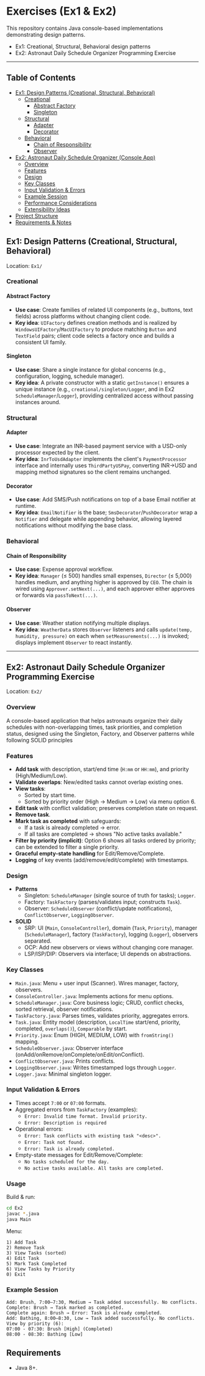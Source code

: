 # Exercises (Ex1 & Ex2)

This repository contains Java console-based implementations demonstrating design patterns.

 - Ex1: Creational, Structural, Behavioral design patterns
 - Ex2: Astronaut Daily Schedule Organizer Programming Exercise 

---
## Table of Contents

- [Ex1: Design Patterns (Creational, Structural, Behavioral)](#ex1-design-patterns-creational-structural-behavioral)
  - [Creational](#creational)
    - [Abstract Factory](#abstract-factory)
    - [Singleton](#singleton)
  - [Structural](#structural)
    - [Adapter](#adapter)
    - [Decorator](#decorator)
  - [Behavioral](#behavioral)
    - [Chain of Responsibility](#chain-of-responsibility)
    - [Observer](#observer)
- [Ex2: Astronaut Daily Schedule Organizer (Console App)](#ex2-astronaut-daily-schedule-organizer-programming-exercise)
  - [Overview](#overview)
  - [Features](#features)
  - [Design](#design)
  - [Key Classes](#key-classes)
  - [Input Validation & Errors](#input-validation--errors)
  - [Example Session](#example-session)
  - [Performance Considerations](#performance-considerations)
  - [Extensibility Ideas](#extensibility-ideas)
- [Project Structure](#project-structure)
- [Requirements & Notes](#requirements--notes)

## Ex1: Design Patterns (Creational, Structural, Behavioral)

Location: `Ex1/`

### Creational
#### Abstract Factory
- **Use case**: Create families of related UI components (e.g., buttons, text fields) across platforms without changing client code.
- **Key idea**: `UIFactory` defines creation methods and is realized by `WindowsUIFactory`/`MacUIFactory` to produce matching `Button` and `TextField` pairs; client code selects a factory once and builds a consistent UI family.

#### Singleton
- **Use case**: Share a single instance for global concerns (e.g., configuration, logging, schedule manager).
- **Key idea**: A private constructor with a static `getInstance()` ensures a unique instance (e.g., `creational/singleton/Logger`, and in Ex2 `ScheduleManager`/`Logger`), providing centralized access without passing instances around.

### Structural
#### Adapter
- **Use case**: Integrate an INR-based payment service with a USD-only processor expected by the client.
- **Key idea**: `InrToUsdAdapter` implements the client's `PaymentProcessor` interface and internally uses `ThirdPartyUSPay`, converting INR→USD and mapping method signatures so the client remains unchanged.

#### Decorator
- **Use case**: Add SMS/Push notifications on top of a base Email notifier at runtime.
- **Key idea**: `EmailNotifier` is the base; `SmsDecorator`/`PushDecorator` wrap a `Notifier` and delegate while appending behavior, allowing layered notifications without modifying the base class.

### Behavioral
#### Chain of Responsibility
- **Use case**: Expense approval workflow.
- **Key idea**: `Manager` (≤ 500) handles small expenses, `Director` (≤ 5,000) handles medium, and anything higher is approved by `CEO`. The chain is wired using `Approver.setNext(...)`, and each approver either approves or forwards via `passToNext(...)`.

#### Observer
- **Use case**: Weather station notifying multiple displays.
- **Key idea**: `WeatherData` stores `Observer` listeners and calls `update(temp, humidity, pressure)` on each when `setMeasurements(...)` is invoked; displays implement `Observer` to react instantly.

---

## Ex2: Astronaut Daily Schedule Organizer Programming Exercise

Location: `Ex2/`

### Overview
A console-based application that helps astronauts organize their daily schedules with non-overlapping times, task priorities, and completion status, designed using the Singleton, Factory, and Observer patterns while following SOLID principles

### Features
- **Add task** with description, start/end time (`H:mm` or `HH:mm`), and priority (High/Medium/Low).
- **Validate overlaps**: New/edited tasks cannot overlap existing ones.
- **View tasks**:
  - Sorted by start time.
  - Sorted by priority order (High → Medium → Low) via menu option 6.
- **Edit task** with conflict validation; preserves completion state on request.
- **Remove task**.
- **Mark task as completed** with safeguards:
  - If a task is already completed → error.
  - If all tasks are completed → shows "No active tasks available."
- **Filter by priority (implicit)**: Option 6 shows all tasks ordered by priority; can be extended to filter a single priority.
- **Graceful empty-state handling** for Edit/Remove/Complete.
- **Logging** of key events (add/remove/edit/complete) with timestamps.

### Design
- **Patterns**
  - Singleton: `ScheduleManager` (single source of truth for tasks); `Logger`.
  - Factory: `TaskFactory` (parses/validates input; constructs `Task`).
  - Observer: `ScheduleObserver` (conflict/update notifications), `ConflictObserver`, `LoggingObserver`.
- **SOLID**
  - SRP: UI (`Main`, `ConsoleController`), domain (`Task`, `Priority`), manager (`ScheduleManager`), factory (`TaskFactory`), logging (`Logger`), observers separated.
  - OCP: Add new observers or views without changing core manager.
  - LSP/ISP/DIP: Observers via interface; UI depends on abstractions.

### Key Classes
- `Main.java`: Menu + user input (Scanner). Wires manager, factory, observers.
- `ConsoleController.java`: Implements actions for menu options.
- `ScheduleManager.java`: Core business logic; CRUD, conflict checks, sorted retrieval, observer notifications.
- `TaskFactory.java`: Parses times, validates priority, aggregates errors.
- `Task.java`: Entity model (description, `LocalTime` start/end, priority, completed, `overlaps()`), `Comparable` by start.
- `Priority.java`: Enum (HIGH, MEDIUM, LOW) with `fromString()` mapping.
- `ScheduleObserver.java`: Observer interface (onAdd/onRemove/onComplete/onEdit/onConflict).
- `ConflictObserver.java`: Prints conflicts.
- `LoggingObserver.java`: Writes timestamped logs through `Logger`.
- `Logger.java`: Minimal singleton logger.

### Input Validation & Errors
- Times accept `7:00` or `07:00` formats.
- Aggregated errors from `TaskFactory` (examples):
  - `Error: Invalid time format. Invalid priority.`
  - `Error: Description is required`
- Operational errors:
  - `Error: Task conflicts with existing task "<desc>".`
  - `Error: Task not found.`
  - `Error: Task is already completed.`
- Empty-state messages for Edit/Remove/Complete:
  - `No tasks scheduled for the day.`
  - `No active tasks available. All tasks are completed.`

### Usage
Build & run:
```bash
cd Ex2
javac *.java
java Main
```

Menu:
```
1) Add Task
2) Remove Task
3) View Tasks (sorted)
4) Edit Task
5) Mark Task Completed
6) View Tasks by Priority
0) Exit
```

### Example Session
```
Add: Brush, 7:00–7:30, Medium → Task added successfully. No conflicts.
Complete: Brush → Task marked as completed.
Complete again: Brush → Error: Task is already completed.
Add: Bathing, 8:00–8:30, Low → Task added successfully. No conflicts.
View by priority (6):
07:00 - 07:30: Brush [High] (Completed)
08:00 - 08:30: Bathing [Low]
```

## Requirements 
- Java 8+.

